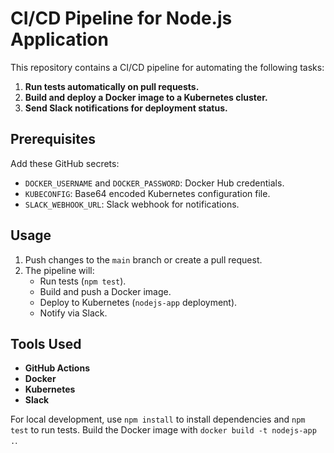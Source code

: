 # CI/CD Pipeline for Node.js Application

This repository contains a CI/CD pipeline for automating the following tasks:

1. **Run tests automatically on pull requests.**
2. **Build and deploy a Docker image to a Kubernetes cluster.**
3. **Send Slack notifications for deployment status.**

## Prerequisites

Add these GitHub secrets:
- `DOCKER_USERNAME` and `DOCKER_PASSWORD`: Docker Hub credentials.
- `KUBECONFIG`: Base64 encoded Kubernetes configuration file.
- `SLACK_WEBHOOK_URL`: Slack webhook for notifications.

## Usage

1. Push changes to the `main` branch or create a pull request.
2. The pipeline will:
   - Run tests (`npm test`).
   - Build and push a Docker image.
   - Deploy to Kubernetes (`nodejs-app` deployment).
   - Notify via Slack.

## Tools Used

- **GitHub Actions**
- **Docker**
- **Kubernetes**
- **Slack**

For local development, use `npm install` to install dependencies and `npm test` to run tests. Build the Docker image with `docker build -t nodejs-app .`.
